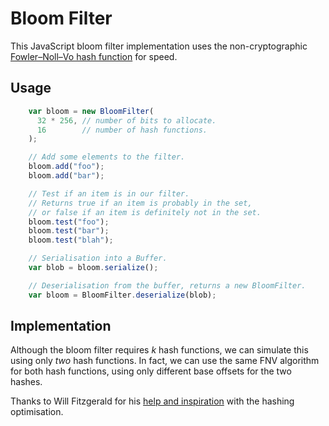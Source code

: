 Bloom Filter
============

This JavaScript bloom filter implementation uses the non-cryptographic
[Fowler–Noll–Vo hash function][1] for speed.

Usage
-----

```javascript
    var bloom = new BloomFilter(
      32 * 256, // number of bits to allocate.
      16        // number of hash functions.
    );

    // Add some elements to the filter.
    bloom.add("foo");
    bloom.add("bar");

    // Test if an item is in our filter.
    // Returns true if an item is probably in the set,
    // or false if an item is definitely not in the set.
    bloom.test("foo");
    bloom.test("bar");
    bloom.test("blah");

    // Serialisation into a Buffer.
    var blob = bloom.serialize();

    // Deserialisation from the buffer, returns a new BloomFilter.
    var bloom = BloomFilter.deserialize(blob);
```

Implementation
--------------

Although the bloom filter requires *k* hash functions, we can simulate this
using only *two* hash functions.  In fact, we can use the same FNV algorithm
for both hash functions, using only different base offsets for the two hashes.

Thanks to Will Fitzgerald for his [help and inspiration][2] with the hashing
optimisation.

[1]: http://isthe.com/chongo/tech/comp/fnv/
[2]: http://willwhim.wordpress.com/2011/09/03/producing-n-hash-functions-by-hashing-only-once/
